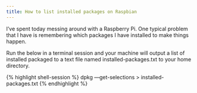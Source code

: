 ```yaml
---
title: How to list installed packages on Raspbian
---
```


I’ve spent today messing around with a Raspberry Pi. One typical problem that I have is remembering which packages I have installed to make things happen. 

Run the below in a terminal session and your machine will output a list of installed packaged to a text file named installed-packages.txt to your home directory.

{% highlight shell-session %}
dpkg —get-selections > installed-packages.txt
{% endhighlight %}